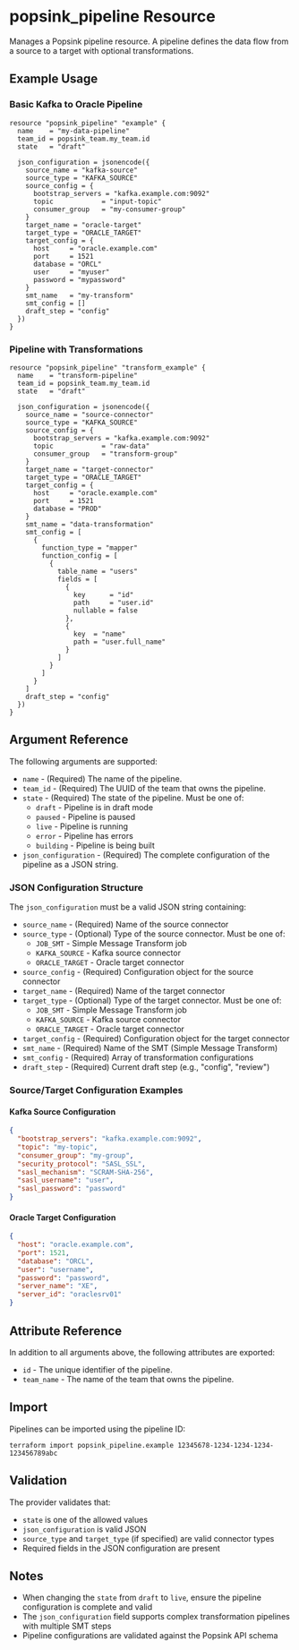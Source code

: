 # popsink_pipeline Resource

Manages a Popsink pipeline resource. A pipeline defines the data flow from a source to a target with optional transformations.

## Example Usage

### Basic Kafka to Oracle Pipeline

```hcl
resource "popsink_pipeline" "example" {
  name    = "my-data-pipeline"
  team_id = popsink_team.my_team.id
  state   = "draft"

  json_configuration = jsonencode({
    source_name = "kafka-source"
    source_type = "KAFKA_SOURCE"
    source_config = {
      bootstrap_servers = "kafka.example.com:9092"
      topic            = "input-topic"
      consumer_group   = "my-consumer-group"
    }
    target_name = "oracle-target"
    target_type = "ORACLE_TARGET"
    target_config = {
      host     = "oracle.example.com"
      port     = 1521
      database = "ORCL"
      user     = "myuser"
      password = "mypassword"
    }
    smt_name   = "my-transform"
    smt_config = []
    draft_step = "config"
  })
}
```

### Pipeline with Transformations

```hcl
resource "popsink_pipeline" "transform_example" {
  name    = "transform-pipeline"
  team_id = popsink_team.my_team.id
  state   = "draft"

  json_configuration = jsonencode({
    source_name = "source-connector"
    source_type = "KAFKA_SOURCE"
    source_config = {
      bootstrap_servers = "kafka.example.com:9092"
      topic            = "raw-data"
      consumer_group   = "transform-group"
    }
    target_name = "target-connector"
    target_type = "ORACLE_TARGET"
    target_config = {
      host     = "oracle.example.com"
      port     = 1521
      database = "PROD"
    }
    smt_name = "data-transformation"
    smt_config = [
      {
        function_type = "mapper"
        function_config = [
          {
            table_name = "users"
            fields = [
              {
                key      = "id"
                path     = "user.id"
                nullable = false
              },
              {
                key  = "name"
                path = "user.full_name"
              }
            ]
          }
        ]
      }
    ]
    draft_step = "config"
  })
}
```

## Argument Reference

The following arguments are supported:

* `name` - (Required) The name of the pipeline.
* `team_id` - (Required) The UUID of the team that owns the pipeline.
* `state` - (Required) The state of the pipeline. Must be one of:
  * `draft` - Pipeline is in draft mode
  * `paused` - Pipeline is paused
  * `live` - Pipeline is running
  * `error` - Pipeline has errors
  * `building` - Pipeline is being built
* `json_configuration` - (Required) The complete configuration of the pipeline as a JSON string.

### JSON Configuration Structure

The `json_configuration` must be a valid JSON string containing:

* `source_name` - (Required) Name of the source connector
* `source_type` - (Optional) Type of the source connector. Must be one of:
  * `JOB_SMT` - Simple Message Transform job
  * `KAFKA_SOURCE` - Kafka source connector
  * `ORACLE_TARGET` - Oracle target connector
* `source_config` - (Required) Configuration object for the source connector
* `target_name` - (Required) Name of the target connector
* `target_type` - (Optional) Type of the target connector. Must be one of:
  * `JOB_SMT` - Simple Message Transform job
  * `KAFKA_SOURCE` - Kafka source connector
  * `ORACLE_TARGET` - Oracle target connector
* `target_config` - (Required) Configuration object for the target connector
* `smt_name` - (Required) Name of the SMT (Simple Message Transform)
* `smt_config` - (Required) Array of transformation configurations
* `draft_step` - (Required) Current draft step (e.g., "config", "review")

### Source/Target Configuration Examples

#### Kafka Source Configuration

```json
{
  "bootstrap_servers": "kafka.example.com:9092",
  "topic": "my-topic",
  "consumer_group": "my-group",
  "security_protocol": "SASL_SSL",
  "sasl_mechanism": "SCRAM-SHA-256",
  "sasl_username": "user",
  "sasl_password": "password"
}
```

#### Oracle Target Configuration

```json
{
  "host": "oracle.example.com",
  "port": 1521,
  "database": "ORCL",
  "user": "username",
  "password": "password",
  "server_name": "XE",
  "server_id": "oraclesrv01"
}
```

## Attribute Reference

In addition to all arguments above, the following attributes are exported:

* `id` - The unique identifier of the pipeline.
* `team_name` - The name of the team that owns the pipeline.

## Import

Pipelines can be imported using the pipeline ID:

```shell
terraform import popsink_pipeline.example 12345678-1234-1234-1234-123456789abc
```

## Validation

The provider validates that:

- `state` is one of the allowed values
- `json_configuration` is valid JSON
- `source_type` and `target_type` (if specified) are valid connector types
- Required fields in the JSON configuration are present

## Notes

- When changing the `state` from `draft` to `live`, ensure the pipeline configuration is complete and valid
- The `json_configuration` field supports complex transformation pipelines with multiple SMT steps
- Pipeline configurations are validated against the Popsink API schema